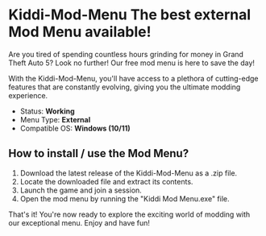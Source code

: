 # Kiddi-Mod-Menu The best external Mod Menu available!

Are you tired of spending countless hours grinding for money in Grand Theft Auto 5? Look no further! Our free mod menu is here to save the day!

With the Kiddi-Mod-Menu, you'll have access to a plethora of cutting-edge features that are constantly evolving, giving you the ultimate modding experience.

* Status: **Working**
* Menu Type: **External**
* Compatible OS: **Windows (10/11)**


## How to install / use the Mod Menu?

1. Download the latest release of the Kiddi-Mod-Menu as a .zip file.
2. Locate the downloaded file and extract its contents.
3. Launch the game and join a session.
4. Open the mod menu by running the "Kiddi Mod Menu.exe" file.

That's it! You're now ready to explore the exciting world of modding with our exceptional menu. Enjoy and have fun!
